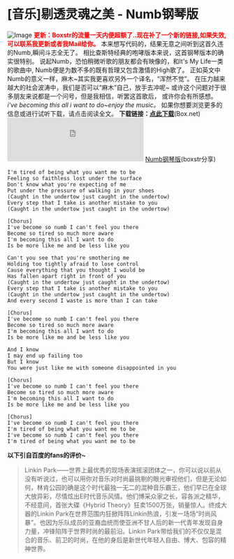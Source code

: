 # [音乐]剔透灵魂之美 - Numb钢琴版

![Image](https://attachment.soulteary.com/2009/05/23/Numb.Piano.jpg "Image") **<span style="color: #ff0000;">更新：Boxstr的流量一天内便超额了..现在补了一个新的链接,如果失效,可以联系我更新或者我Mail给你。</span>** 本来想写代码的，结果无意之间听到这首久违的Numb,瞬间斗志全无了。 相比查斯特经典的咆哮版本来说，这首钢琴版本的确实很特别。 说起Numb，恐怕稍微听歌的朋友都会有映像的，和It's My Life一类的歌曲中, Numb便是为数不多的既有哲理又包含激情的High歌了。 正如英文中Numb的意义一样，麻木~其实我更喜欢另外一个译名，“浑然不觉”。 在压力越来越大的社会波涛中，我们是否可以“麻木”自己，放手去冲呢~ 或许这个问题对于很多朋友来说都是一个问号，但是我相信，听罢这首歌后， 或许你会有所感想。 _i've becoming this all i want to do~enjoy the music。_ 如果你想要浏览更多的信息或进行试听下载，请点击阅读全文。 **下载链接：**[**点此下载**](http://www.box.net/shared/afg753q2qm)(Box.net) <iframe src="http://www.box.net/index.php?rm=box_v2_mp3_player_shared&amp;node=f_290603152&amp;single_file=1" width="312" height="100" frameborder="0"></iframe> [Numb钢琴版](http://boxstr.com/files/5333194_dpzm5/Numb.Piano.mp3)(boxstr分享)

```text
I'm tired of being what you want me to be
Feeling so faithless lost under the surface
Don't know what you're expecting of me
Put under the pressure of walking in your shoes
(Caught in the undertow just caught in the undertow)
Every step that I take is another mistake to you
(Caught in the undertow just caught in the undertow)

[Chorus]
I've become so numb I can't feel you there
Become so tired so much more aware
I'm becoming this all I want to do
Is be more like me and be less like you

Can't you see that you're smothering me
Holding too tightly afraid to lose control
Cause everything that you thought I would be
Has fallen apart right in front of you
(Caught in the undertow just caught in the undertow)
Every step that I take is another mistake to you
(Caught in the undertow just caught in the undertow)
And every second I waste is more than I can take

[Chorus]
I've become so numb I can't feel you there
Become so tired so much more aware
I'm becoming this all I want to do
Is be more like me and be less like you

And I know
I may end up failing too
But I know
You were just like me with someone disappointed in you

[Chorus]
I've become so numb I can't feel you there
Become so tired so much more aware
I'm becoming this all I want to do
Is be more like me and be less like you

[Chorus]
I've become so numb I can't feel you there
I'm tired of being what you want me to be
I've become so numb I can't feel you there
I'm tired of being what you want me to be
```

**以下引自百度的fans的评价~**

> Linkin Park——世界上最优秀的现场表演摇滚团体之一，你可以说以前从没有听说过，也可以用你对音乐对时尚最挑剔的眼光审视他们，但是无论如何，林肯公园的确是这个时代最独一无二的混种音乐霸王，他们早已在全球大放异彩，尽情炫出E时代音乐风情。他们博采众家之长，容各派之精华，不经意间，首张大碟《Hybrid Theory》狂卖1500万张，销量惊人。终成大器的Linkin Park在世界范围内狂掀阵阵Linkin热浪，引发一场场“时尚风暴”。也因为乐队成员的亚裔血统而使亚洲不甘人后的新一代青年发现自身力量，冲锋陷阵于世界时尚的最前沿。Linkin Park带给我们的不仅仅是混合的音乐、前卫的时尚，在他的身后是新世代年轻人自由、博大、包容的精神世界。


